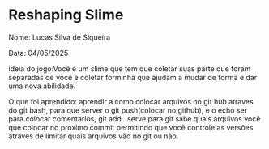 # Reshaping Slime
Nome: Lucas Silva de Siqueira

Data: 04/05/2025

ideia do jogo:Você é um slime que tem que coletar suas parte que foram separadas de você e coletar forminha que ajudam a mudar de forma e dar uma nova abilidade.

O que foi aprendido: aprendir a como colocar arquivos no git hub atraves do git bash, para que server o git push(colocar no github), e o echo ser para colocar comentarios, git add . serve para git sabe quais arquivos você que colocar no proximo commit permitindo que você controle as versões atraves de limitar quais arquivos vão no git ou não.
